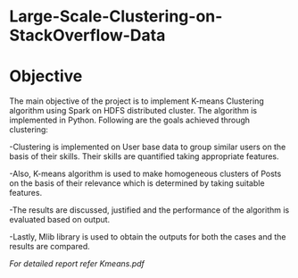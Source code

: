# Large-Scale-Clustering-on-StackOverflow-Data

# Objective

The main objective of the project is to implement K-means Clustering algorithm using Spark on HDFS distributed cluster. The algorithm is implemented in Python. Following are the goals achieved through clustering:

-Clustering is implemented on User base data to group similar users on the basis of their skills. Their skills are quantified taking appropriate features.

-Also, K-means algorithm is used to make homogeneous clusters of Posts on the basis of their relevance which is determined by taking suitable features.

-The results are discussed, justified and the performance of the algorithm is evaluated based on output.

-Lastly, Mlib library is used to obtain the outputs for both the cases and the results are compared.

*For detailed report refer Kmeans.pdf*
